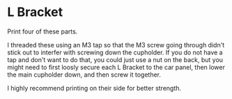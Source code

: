 # L Bracket
Print four of these parts.

I threaded these using an M3 tap so that the M3 screw going through didn't stick out to interfer with screwing down the cupholder. If you do not have a tap and don't want to do that, you could just use a nut on the back, but you might need to first loosly secure each L Bracket to the car panel, then lower the main cupholder down, and then screw it together.

I highly recommend printing on their side for better strength.